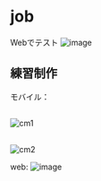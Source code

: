 # job
Webでテスト
![image](https://github.com/282207134/job/assets/83965106/cd56c47f-bb72-4a3e-8a71-ed98d896154d)

## 練習制作　
モバイル：
##
![cm1](https://github.com/282207134/job/assets/83965106/e1ceffa3-8827-4345-9bb1-2fc8fa867878)
##
![cm2](https://github.com/282207134/job/assets/83965106/778a242d-cf23-4110-810f-b7850f223865)


web:
![image](https://github.com/282207134/job/assets/83965106/e4507ef1-a1dd-4113-a0d3-17c9ec40e7d1)

